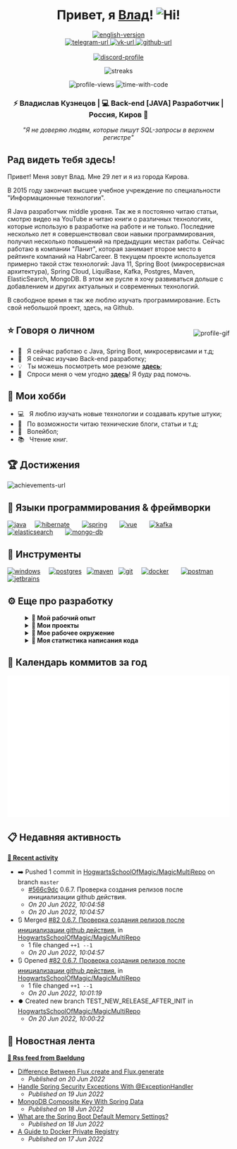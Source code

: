 <!--suppress HtmlDeprecatedAttribute -->
<div align="center">
  <h1>
    Привет, я <a href="https://github.com/SmithyVL">Влад</a>!
    <img alt="Hi!" src="https://raw.githubusercontent.com/SmithyVL/SmithyVL/master/assets/hand.gif" width="25px">
  </h1>

  <a href="https://github.com/SmithyVL/SmithyVL/blob/master/docs/translations/README_EN.md">
    <img alt="english-version" src="https://raw.githubusercontent.com/SmithyVL/SmithyVL/master/assets/languages/english.png"/>
  </a><br />

  <div>
    <a href="https://t.me/smithy_vl">
        <img alt="telegram-url" src="https://raw.githubusercontent.com/SmithyVL/SmithyVL/master/assets/contacts/telegram.svg"/>
    </a>
    <a href="https://vk.com/vladislav_kuznetsov">
        <img alt="vk-url" src="https://raw.githubusercontent.com/SmithyVL/SmithyVL/master/assets/contacts/vk.svg"/>
    </a>
    <a href="https://github.com/SmithyVL">
        <img alt="github-url" src="https://raw.githubusercontent.com/SmithyVL/SmithyVL/master/assets/contacts/github.svg"/>
    </a>
  </div><br />

  <div>
      <a href="https://discord.com/users/238233865129295875">
          <img width="361" alt="discord-profile" src="https://lanyard-profile-readme.vercel.app/api/238233865129295875"/>
      </a>
  </div>

<img width="361" alt="streaks" src="https://github-readme-streak-stats.herokuapp.com/?user=SmithyVL&hide_border=true&theme=dark" /><br />

  <div align="center">
      <img src="https://komarev.com/ghpvc/?username=SmithyVL&color=1A4730&label=PROFILE+VIEWS" height="25" alt="profile-views" />
      <img src="https://wakatime.com/badge/github/SmithyVL/SmithyVL.svg" height="25" alt="time-with-code" />
  </div>

  <h3>
    ⚡ Владислав Кузнецов | 💻 Back-end [JAVA] Разработчик | Россия, Киров 🏰 
  </h3>

<i>"Я не доверяю людям, которые пишут SQL-запросы в верхнем регистре"</i>
</div>

## Рад видеть тебя здесь!
Привет! Меня зовут Влад. Мне 29 лет и я из города Кирова.

В 2015 году закончил высшее учебное учреждение по специальности "Информационные технологии".

Я Java разработчик middle уровня. Так же я постоянно читаю статьи, смотрю видео на YouTube и читаю книги о различных
технологиях, которые использую в разработке на работе и не только. Последние несколько лет я совершенствовал свои
навыки программирования, получил несколько повышений на предыдущих местах работы. Сейчас работаю в компании "Ланит",
которая занимает второе место в рейтинге компаний на HabrCareer. В текущем проекте используется примерно такой стэк
технологий: Java 11, Spring Boot (микросервисная архитектура), Spring Cloud, LiquiBase, Kafka, Postgres, Maven,
ElasticSearch, MongoDB. В этом же русле я хочу развиваться дольше с добавлением и других актуальных и современных
технологий.

В свободное время я так же люблю изучать программирование. Есть свой небольшой проект, здесь, на Github.

<img style="margin-top: 27px; margin-left: 25px; margin-bottom: 12px" align="right" alt="profile-gif" src="https://raw.githubusercontent.com/SmithyVL/SmithyVL/master/assets/profile.gif" />

## ⭐️ Говоря о личном
- 📔 &nbsp; Я сейчас работаю с Java, Spring Boot, микросервисами и т.д;
- 🔌 &nbsp; Я сейчас изучаю Back-end разработку;
- 💡 &nbsp; Ты можешь посмотреть мое резюме **[здесь](https://raw.githubusercontent.com/SmithyVL/SmithyVL/master/docs/resume/%5BRUS%5D%20Kuznetsov%20V.A.%20Java%20Developer.pdf)**;
- 💬 &nbsp; Спроси меня о чем угодно **[здесь](https://github.com/SmithyVL/SmithyVL/discussions/6)**! Я буду рад помочь.

## 🌌 Мои хобби
- 💻 &nbsp; Я люблю изучать новые технологии и создавать крутые штуки;
- 📰 &nbsp; По возможности читаю технические блоги, статьи и т.д;
- 🏐 &nbsp; Волейбол;
- 📚 &nbsp; Чтение книг.

## 🏆 Достижения
<img alt="achievements-url" src="https://raw.githubusercontent.com/SmithyVL/SmithyVL/master/assets/metrics/achievements.svg"/>

## 🔨 Языки программирования & фреймворки
<a href="https://adoptopenjdk.net/" target="_blank"><img src="https://raw.githubusercontent.com/SmithyVL/SmithyVL/master/assets/technologies/java.svg" alt="java" height="48px"/></a> &nbsp; &nbsp;
<a href="http://hibernate.org/orm/documentation/getting-started/" target="_blank"><img src="https://raw.githubusercontent.com/SmithyVL/SmithyVL/master/assets/technologies/hibernate.svg" alt="hibernate" height="48px"/></a> &nbsp; &nbsp; &nbsp;
<a href="https://spring.io/guides/gs/spring-boot/" target="_blank"><img src="https://raw.githubusercontent.com/SmithyVL/SmithyVL/master/assets/technologies/spring.svg" alt="spring" height="48px"/></a> &nbsp; &nbsp; &nbsp;
<a href="https://vuejs.org/v2/guide/" target="_blank"><img src="https://raw.githubusercontent.com/SmithyVL/SmithyVL/master/assets/technologies/vuejs.svg" alt="vue" height="48px"/></a> &nbsp; &nbsp; &nbsp;
<a href="https://kafka.apache.org/quickstart" target="_blank"><img src="https://raw.githubusercontent.com/SmithyVL/SmithyVL/master/assets/technologies/kafka.svg" alt="kafka" height="48px"/></a> &nbsp; &nbsp; &nbsp;
<a href="https://www.elastic.co/guide/en/elasticsearch/reference/current/getting-started.html" target="_blank"><img src="https://raw.githubusercontent.com/SmithyVL/SmithyVL/master/assets/technologies/elastic.svg" alt="elasticsearch" height="48px"/></a> &nbsp; &nbsp; &nbsp;
<a href="https://www.mongodb.com/basics/get-started" target="_blank"><img src="https://raw.githubusercontent.com/SmithyVL/SmithyVL/master/assets/technologies/mongodb.svg" alt="mongo-db" height="48px"/></a> &nbsp; &nbsp; &nbsp;

## 🧰 Инструменты
<a href="https://www.microsoft.com/ru-ru/software-download/windows10" target="_blank"><img src="https://raw.githubusercontent.com/SmithyVL/SmithyVL/master/assets/tools/windows-10.svg" alt="windows" height="48px"/></a>  &nbsp; &nbsp;
<a href="https://www.postgresqltutorial.com/postgresql-getting-started/" target="_blank"><img src="https://raw.githubusercontent.com/SmithyVL/SmithyVL/master/assets/tools/postgres.svg" alt="postgres" height="48px"/></a>  &nbsp;
<a href="https://maven.apache.org/guides/getting-started/" target="_blank"><img src="https://raw.githubusercontent.com/SmithyVL/SmithyVL/master/assets/tools/maven.svg" alt="maven" height="48px"/></a> &nbsp;
<a href="https://git-scm.com/book/en/v2/Getting-Started-First-Time-Git-Setup" target="_blank"><img src="https://raw.githubusercontent.com/SmithyVL/SmithyVL/master/assets/tools/git.svg" alt="git" height="48px"/></a> &nbsp; &nbsp;
<a href="https://www.docker.com/get-started" target="_blank"><img src="https://raw.githubusercontent.com/SmithyVL/SmithyVL/master/assets/tools/docker.svg" alt="docker" height="48px"/></a> &nbsp; &nbsp; &nbsp;
<a href="https://www.postman.com/downloads/" target="_blank"><img src="https://raw.githubusercontent.com/SmithyVL/SmithyVL/master/assets/tools/postman.svg" alt="postman" height="48px"/></a> &nbsp; &nbsp; &nbsp;
<a href="https://www.jetbrains.com/ru-ru/idea/download/#section=windows" target="_blank"><img src="https://raw.githubusercontent.com/SmithyVL/SmithyVL/master/assets/tools/jetbrains.svg" alt="jetbrains" height="48px"/></a>

## ⚙️ Еще про разработку
<details style="margin-left: 40px">
  <summary><b>💼 Мой рабочий опыт</b></summary>

  <br />
  <table>
    <thead>
      <tr>
        <th>Название</th>
        <th>Обязанности</th>
        <th>Длительность</th>
      </tr>
    </thead>
    <tbody>
      <tr>
        <td><b>[Middle+] Back-end Java разработчик в <a href="https://docshouse.ru/">"Ланит"</a></b></td>
        <td>
          <ol>
            <li>Участие в разработке, поддержке и тестировании продукта компании - <b>DocsHouse</b>;</li>
            <li>Обмен опытом с другими разработчиками компании;</li>
            <li>Своевременное логирование выполненных задач;</li>
            <li>Тестирование разработанного кода, исправление возникающих ошибок.</li>
          </ol>
        </td>
        <td>Июнь 2021 - Настоящее время</td>
      </tr>
      <tr>
        <td><b>[Middle] FullStack Java разработчик в "СмартЛайт"</b></td>
        <td>
          <ol>
            <li>Участие в поддержке и доработке приложений заказчиков;</li>
            <li>Общение с заказчиками;</li>
            <li>Обмен опытом с другими разработчиками компании;</li>
            <li>Своевременное логирование выполненных задач;</li>
            <li>Тестирование разработанного кода, исправление возникающих ошибок.</li>
          </ol>
        </td>
        <td>Ноябрь 2018 - Май 2021</td>
      </tr>
      <tr>
        <td><b>[Junior+] FullStack Java разработчик в <!--suppress HttpUrlsUsage--><a href="http://www.kn-k.ru/">"Находка АИС"</a></b></td>
        <td>
          <ol>
            <li>Разработка и поддержка проекта <b>“АИС Управление”</b> (Опека);</li>
            <li>Общение с заказчиками;</li>
            <li>Тестирование разработанного кода, исправление возникающих ошибок;</li>
            <li>Установка, настройка и обновление приложения на локальном стенде и у заказчика.</li>
          </ol>
        </td>
        <td>Май 2017 - Ноябрь 2018</td>
      </tr>
      <tr>
        <td><b>[Junior] FullStack Java разработчик в <a href="https://www.eurekabpo.ru/en/">"Эврика Би Пи O"</a></b></td>
        <td>
          <ol>
            <li>Участие в разработке крупных российских и зарубежных проектов компании на платформе Alfresco, 
                таких как <b>"ФАРДО"</b>, <b>"PROJECTFUSION"</b>;</li>
            <li>Общение с заказчиками;</li>
            <li>Обмен опытом с другими разработчиками компании;</li>
            <li>Своевременное логирование выполненных задач в Jira;</li>
            <li>Тестирование разработанного кода, исправление возникающих ошибок;</li>
            <li>Установка и настройка приложений на тестовых стендах.</li>
          </ol>
        </td>
        <td>Октябрь 2016 - Май 2017</td>
      </tr>
    </tbody>
  </table>
</details>

<details style="margin-left: 40px">
  <summary><b>🌌 Мои проекты </b></summary>

  <br />
  <a href="https://github.com/NinjaEnterprise/Ninja">
    <img alt="ninja-repo" align="center" src="https://github-readme-stats.vercel.app/api/pin/?username=NinjaEnterprise&repo=Ninja&theme=dark&hide_border=true" />
  </a>

  <a href="https://github.com/FunProjectsForSoul/Vertex">
    <img alt="ninja-client-repo" align="center" src="https://github-readme-stats.vercel.app/api/pin/?username=FunProjectsForSoul&repo=Vertex&theme=dark&hide_border=true" />
  </a><br />

  <a href="https://github.com/FunProjectsForSoul/TractorMoving">
    <img alt="ninja-configuration-repo" align="center" src="https://github-readme-stats.vercel.app/api/pin/?username=FunProjectsForSoul&repo=TractorMoving&theme=dark&hide_border=true" />
  </a><br /><br />
</details>

<details style="margin-left: 40px">	
  <summary><b>📜 Мое рабочее окружение</b></summary>

  <br />
  <ul>
    <li><b>PC [HP OMEN 16]:</b> CPU - Intel Core i7 10870H; RAM - 32GB; ROM - SSD 1TB;</li>
    <li><b>Браузер:</b> Яндекс;</li>
    <li><b>IDE:</b> Intellij Idea Ultimate;</li>
    <li><b>Изучаю, чтобы оставаться в курсе:</b> поиск решений проблем через поисковик, книги, Habr, Baeldung и Youtube.</li>
  </ul>
</details>

<details style="margin-left: 40px">
  <summary><b>🍻 Моя статистика написания кода </b></summary>

  <br />
  <img alt="waka-time" src="https://github-readme-stats.vercel.app/api/wakatime?username=SmithyVL&theme=dark&hide_border=true&hide_title=true" /><br />

  <i>
    Остальная статистика в закрепленных gist репозиториях описания профиля.
  </i>
</details>

## 📆 Календарь коммитов за год
<img alt="calendar-url" src="https://raw.githubusercontent.com/SmithyVL/SmithyVL/master/assets/metrics/iso-calendar.svg"/>

## 📋 Недавняя активность
**[📰 Recent activity](https://github.com/SmithyVL)**
* ➡️ Pushed 1 commit in [HogwartsSchoolOfMagic/MagicMultiRepo](https://github.com/HogwartsSchoolOfMagic/MagicMultiRepo) on branch `master`
  * [#566c9dc](https://github.com/HogwartsSchoolOfMagic/MagicMultiRepo/commit/566c9dc) 0.6.7. Проверка создания релизов после инициализации github действия.
  * *On 20 Jun 2022, 10:04:58*
  * *On 20 Jun 2022, 10:04:57*
* 🔃 Merged [#82 0.6.7. Проверка создания релизов после инициализации github действия.](https://github.com/HogwartsSchoolOfMagic/MagicMultiRepo/pull/82) in [HogwartsSchoolOfMagic/MagicMultiRepo](https://github.com/HogwartsSchoolOfMagic/MagicMultiRepo)
  * 1 file changed `++1 --1`
  * *On 20 Jun 2022, 10:04:57*
* 🔃 Opened [#82 0.6.7. Проверка создания релизов после инициализации github действия.](https://github.com/HogwartsSchoolOfMagic/MagicMultiRepo/pull/82) in [HogwartsSchoolOfMagic/MagicMultiRepo](https://github.com/HogwartsSchoolOfMagic/MagicMultiRepo)
  * 1 file changed `++1 --1`
  * *On 20 Jun 2022, 10:01:19*
* ⏺️ Created new branch TEST_NEW_RELEASE_AFTER_INIT in [HogwartsSchoolOfMagic/MagicMultiRepo](https://github.com/HogwartsSchoolOfMagic/MagicMultiRepo)
  * *On 20 Jun 2022, 10:00:22*


## 📰 Новостная лента
**[🗼 Rss feed from Baeldung](https://www.baeldung.com)**
* [Difference Between Flux.create and Flux.generate](https://feeds.feedblitz.com/~/699883384/0/baeldung~Difference-Between-Fluxcreate-and-Fluxgenerate)
  * *Published on 20 Jun 2022*
* [Handle Spring Security Exceptions With @ExceptionHandler](https://feeds.feedblitz.com/~/699736092/0/baeldung~Handle-Spring-Security-Exceptions-With-ExceptionHandler)
  * *Published on 19 Jun 2022*
* [MongoDB Composite Key With Spring Data](https://feeds.feedblitz.com/~/699680972/0/baeldung~MongoDB-Composite-Key-With-Spring-Data)
  * *Published on 18 Jun 2022*
* [What are the Spring Boot Default Memory Settings?](https://feeds.feedblitz.com/~/699680974/0/baeldung~What-are-the-Spring-Boot-Default-Memory-Settings)
  * *Published on 18 Jun 2022*
* [A Guide to Docker Private Registry](https://feeds.feedblitz.com/~/699573478/0/baeldung~A-Guide-to-Docker-Private-Registry)
  * *Published on 17 Jun 2022*
